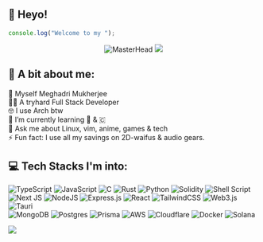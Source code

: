 ## 👋 Heyo!
```javascript
console.log("Welcome to my ");
```
<div align="center">
  
![MasterHead](https://media.tenor.com/6_-osAtLuHUAAAAi/wave-cute.gif)
![](https://github-readme-stats.vercel.app/api/top-langs/?username=hikki78&theme=ayu-mirage&hide_border=false&include_all_commits=false&count_private=false&layout=compact)

</div>


## 💫 A bit about me:
👋 Myself Meghadri Mukherjee<br>
👨‍💻 A tryhard Full Stack Developer<br>
🤓 I use Arch btw<br>
🌱 I’m currently learning 🦀 & 🇨<br>
💬 Ask me about Linux, vim, anime, games & tech<br>
⚡ Fun fact: I use all my savings on 2D-waifus & audio gears. 

## 💻 Tech Stacks I'm into:
![TypeScript](https://img.shields.io/badge/typescript-%23007ACC.svg?style=flat-square&logo=typescript&logoColor=white) 
![JavaScript](https://img.shields.io/badge/javascript-%23323330.svg?style=flat-square&logo=javascript&logoColor=%23F7DF1E)
![C](https://img.shields.io/badge/c-%2300599C.svg?style=flat-square&logo=c&logoColor=white) 
![Rust](https://img.shields.io/badge/rust-%23000000.svg?style=flat-square&logo=rust&logoColor=white) 
![Python](https://img.shields.io/badge/python-3670A0?style=flat-square&logo=python&logoColor=ffdd54)
![Solidity](https://img.shields.io/badge/Solidity-%23363636.svg?style=flat-square&logo=solidity&logoColor=white)
![Shell Script](https://img.shields.io/badge/shell_script-%23121011.svg?style=flat-square&logo=gnu-bash&logoColor=white)
</br>
![Next JS](https://img.shields.io/badge/Next-black?style=flat-square&logo=next.js&logoColor=white) 
![NodeJS](https://img.shields.io/badge/node.js-6DA55F?style=flat-square&logo=node.js&logoColor=white) 
![Express.js](https://img.shields.io/badge/express.js-%23404d59.svg?style=flat-square&logo=express&logoColor=%2361DAFB)
![React](https://img.shields.io/badge/react-%2320232a.svg?style=flat-square&logo=react&logoColor=%2361DAFB)
![TailwindCSS](https://img.shields.io/badge/tailwindcss-%2338B2AC.svg?style=flat-square&logo=tailwind-css&logoColor=white) 
![Web3.js](https://img.shields.io/badge/web3.js-F16822?style=flat-square&logo=web3.js&logoColor=white) 
![Tauri](https://img.shields.io/badge/tauri-%2324C8DB.svg?style=flat-square&logo=tauri&logoColor=%23FFFFFF) 
</br>
![MongoDB](https://img.shields.io/badge/MongoDB-%234ea94b.svg?style=flat-square&logo=mongodb&logoColor=white) 
![Postgres](https://img.shields.io/badge/postgres-%23316192.svg?style=flat-square&logo=postgresql&logoColor=white)
![Prisma](https://img.shields.io/badge/Prisma-3982CE?style=flat-square&logo=Prisma&logoColor=white)
![AWS](https://img.shields.io/badge/AWS-%23FF9900.svg?style=flat-square&logo=amazon-aws&logoColor=white)
![Cloudflare](https://img.shields.io/badge/Cloudflare-F38020?style=flat-square&logo=Cloudflare&logoColor=white)
![Docker](https://img.shields.io/badge/docker-%230db7ed.svg?style=flat-square&logo=docker&logoColor=white)
![Solana](https://img.shields.io/badge/Solana-000?style=flat-square&logo=Solana&logoColor=9945FF)

[![](https://visitcount.itsvg.in/api?id=hikki78&icon=0&color=2)](https://visitcount.itsvg.in)
